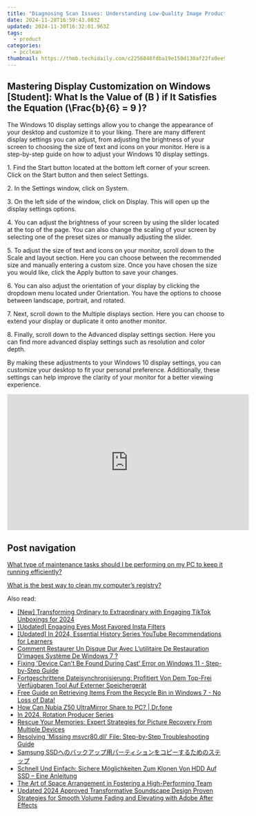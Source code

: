 ```yaml
---
title: "Diagnosing Scan Issues: Understanding Low-Quality Image Production with YL Computing's Software Solutions"
date: 2024-11-28T16:59:43.083Z
updated: 2024-11-30T16:32:01.963Z
tags:
  - product
categories:
  - pcclean
thumbnail: https://thmb.techidaily.com/c2256048fdba19e150d130af22fa0ee9a49a1cc871ecb123979c39c8bac9ef09.jpg
---
```


## Mastering Display Customization on Windows [Student]: What Is the Value of \(B \) if It Satisfies the Equation \(\Frac{b}{6} = 9 \)?

The Windows 10 display settings allow you to change the appearance of your desktop and customize it to your liking. There are many different display settings you can adjust, from adjusting the brightness of your screen to choosing the size of text and icons on your monitor. Here is a step-by-step guide on how to adjust your Windows 10 display settings. 

1\. Find the Start button located at the bottom left corner of your screen. Click on the Start button and then select Settings.

2\. In the Settings window, click on System.

3\. On the left side of the window, click on Display. This will open up the display settings options. 

4\. You can adjust the brightness of your screen by using the slider located at the top of the page. You can also change the scaling of your screen by selecting one of the preset sizes or manually adjusting the slider.

5\. To adjust the size of text and icons on your monitor, scroll down to the Scale and layout section. Here you can choose between the recommended size and manually entering a custom size. Once you have chosen the size you would like, click the Apply button to save your changes.

6\. You can also adjust the orientation of your display by clicking the dropdown menu located under Orientation. You have the options to choose between landscape, portrait, and rotated.

7\. Next, scroll down to the Multiple displays section. Here you can choose to extend your display or duplicate it onto another monitor.

8\. Finally, scroll down to the Advanced display settings section. Here you can find more advanced display settings such as resolution and color depth. 

By making these adjustments to your Windows 10 display settings, you can customize your desktop to fit your personal preference. Additionally, these settings can help improve the clarity of your monitor for a better viewing experience.

<!-- affiliate ads begin -->
<iframe width="560" height="315" src="https://www.youtube.com/embed/LlYIdWQc-jw?si=ZQ5809CbQGEar0vg" title="YouTube video player" frameborder="0" allow="accelerometer; autoplay; clipboard-write; encrypted-media; gyroscope; picture-in-picture; web-share" referrerpolicy="strict-origin-when-cross-origin" allowfullscreen></iframe>
<!-- affiliate ads end -->

## Post navigation

[What type of maintenance tasks should I be performing on my PC to keep it running efficiently?](https://tools.techidaily.com/pcclean/products/)

[What is the best way to clean my computer’s registry?](https://tools.techidaily.com/pcclean/products/)

<ins class="adsbygoogle"
     style="display:block"
     data-ad-format="autorelaxed"
     data-ad-client="ca-pub-7571918770474297"
     data-ad-slot="1223367746"></ins>

<ins class="adsbygoogle"
     style="display:block"
     data-ad-client="ca-pub-7571918770474297"
     data-ad-slot="8358498916"
     data-ad-format="auto"
     data-full-width-responsive="true"></ins>

<span class="atpl-alsoreadstyle">Also read:</span>
<div><ul>
<li><a href="https://article-tips.techidaily.com/new-transforming-ordinary-to-extraordinary-with-engaging-tiktok-unboxings-for-2024/"><u>[New] Transforming Ordinary to Extraordinary with Engaging TikTok Unboxings for 2024</u></a></li>
<li><a href="https://instagram-clips.techidaily.com/updated-engaging-eyes-most-favored-insta-filters/"><u>[Updated] Engaging Eyes Most Favored Insta Filters</u></a></li>
<li><a href="https://youtube-tips.techidaily.com/ed-in-2024-essential-history-series-youtube-recommendations-for-learners/"><u>[Updated] In 2024, Essential History Series YouTube Recommendations for Learners</u></a></li>
<li><a href="https://discover-fantastic.techidaily.com/comment-restaurer-un-disque-dur-avec-lutilitaire-de-restauration-dimages-systeme-de-windows-7/"><u>Comment Restaurer Un Disque Dur Avec L’utilitaire De Restauration D’images Système De Windows 7 ?</u></a></li>
<li><a href="https://common-error.techidaily.com/fixing-device-cant-be-found-during-cast-error-on-windows-11-step-by-step-guide/"><u>Fixing 'Device Can't Be Found During Cast' Error on Windows 11 - Step-by-Step Guide</u></a></li>
<li><a href="https://discover-fantastic.techidaily.com/fortgeschrittene-dateisynchronisierung-profitiert-von-dem-top-frei-verfugbaren-tool-auf-externer-speichergerat/"><u>Fortgeschrittene Dateisynchronisierung: Profitiert Von Dem Top-Frei Verfügbaren Tool Auf Externer Speichergerät</u></a></li>
<li><a href="https://discover-fantastic.techidaily.com/free-guide-on-retrieving-items-from-the-recycle-bin-in-windows-7-no-loss-of-data/"><u>Free Guide on Retrieving Items From the Recycle Bin in Windows 7 - No Loss of Data!</u></a></li>
<li><a href="https://screen-mirror.techidaily.com/how-can-nubia-z50-ultramirror-share-to-pc-drfone-by-drfone-android/"><u>How Can Nubia Z50 UltraMirror Share to PC? | Dr.fone</u></a></li>
<li><a href="https://extra-guidance.techidaily.com/in-2024-rotation-producer-series/"><u>In 2024, Rotation Producer Series</u></a></li>
<li><a href="https://discover-fantastic.techidaily.com/rescue-your-memories-expert-strategies-for-picture-recovery-from-multiple-devices/"><u>Rescue Your Memories: Expert Strategies for Picture Recovery From Multiple Devices</u></a></li>
<li><a href="https://tech-renaissance.techidaily.com/resolving-missing-msvcr80dll-file-step-by-step-troubleshooting-guide/"><u>Resolving 'Missing msvcr80.dll' File: Step-by-Step Troubleshooting Guide</u></a></li>
<li><a href="https://discover-fantastic.techidaily.com/1728501841985-samsung-ssd/"><u>Samsung SSDへのバックアップ用パーティションをコピーするためのステップ</u></a></li>
<li><a href="https://discover-fantastic.techidaily.com/schnell-und-einfach-sichere-moglichkeiten-zum-klonen-von-hdd-auf-ssd-eine-anleitung/"><u>Schnell Und Einfach: Sichere Möglichkeiten Zum Klonen Von HDD Auf SSD – Eine Anleitung</u></a></li>
<li><a href="https://fox-access.techidaily.com/the-art-of-space-arrangement-in-fostering-a-high-performing-team/"><u>The Art of Space Arrangement in Fostering a High-Performing Team</u></a></li>
<li><a href="https://audio-shaping.techidaily.com/updated-2024-approved-transformative-soundscape-design-proven-strategies-for-smooth-volume-fading-and-elevating-with-adobe-after-effects/"><u>Updated 2024 Approved Transformative Soundscape Design Proven Strategies for Smooth Volume Fading and Elevating with Adobe After Effects</u></a></li>
</ul></div>

